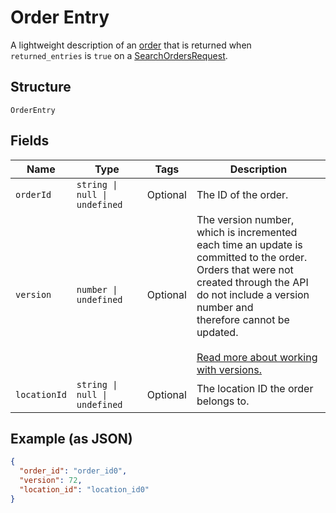
# Order Entry

A lightweight description of an [order](../models/order.md) that is returned when
`returned_entries` is `true` on a [SearchOrdersRequest](../api/orders.md#search-orders).

## Structure

`OrderEntry`

## Fields

| Name | Type | Tags | Description |
|  --- | --- | --- | --- |
| `orderId` | `string \| null \| undefined` | Optional | The ID of the order. |
| `version` | `number \| undefined` | Optional | The version number, which is incremented each time an update is committed to the order.<br/>Orders that were not created through the API do not include a version number and<br/>therefore cannot be updated.<br/><br/>[Read more about working with versions.](https://developer.squareup.com/docs/orders-api/manage-orders/update-orders) |
| `locationId` | `string \| null \| undefined` | Optional | The location ID the order belongs to. |

## Example (as JSON)

```json
{
  "order_id": "order_id0",
  "version": 72,
  "location_id": "location_id0"
}
```

